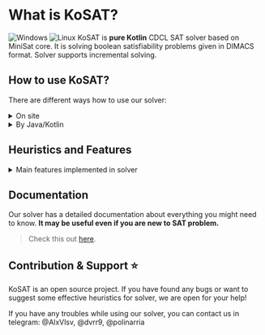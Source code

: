 # What is KoSAT?
![Windows](https://github.com/UnitTestBot/kosat/actions/workflows/build-windows.yml/badge.svg) ![Linux](https://github.com/UnitTestBot/kosat/actions/workflows/build-linux.yml/badge.svg) 
KoSAT is **pure Kotlin** CDCL SAT solver based on MiniSat core.
It is solving boolean satisfiability problems given in DIMACS format.
Solver supports incremental solving.

## How to use KoSAT?
There are different ways how to use our solver:
<details>
  <summary>On site</summary>
<br/>

In the picture below you can see site dialog window. 
All you need is to enter the problem in DIMACS format and click
`CHECK SAT` button.


[![img](assets/site.png)](http://www.utbot.org/kosat/)

The site is available at the link below:

> http://www.utbot.org/kosat/
____________
</details>
<details>
  <summary>By Java/Kotlin</summary>
<br/>

Use KoSAT directly from Kotlin. You can add it as a JitPack
dependency. 

To get a Git project into your build:

- **Step 1**. Add the JitPack repository to your build file

Add it in your root build.gradle at the end of repositories:


```
allprojects {
    repositories {
        ...
        maven(url = "https://jitpack.io")
    }
}
```

- **Step 2**. Add the dependency

```
dependencies {
    implementation("com.github.UnitTestBot.kosat:kosat:main-SNAPSHOT")
}
```

Now you can use KoSAT project.
### Here is simple code example:
```
import org.kosat.Kosat

fun main() {
// Create the SAT solver:
val solver = Kosat(mutableListOf(), 0)

    // Allocate two variables:
    solver.addVariable()
    solver.addVariable()

    // Encode TIE-SHIRT problem:
    solver.addClause(-1, 2)
    solver.addClause(1, 2)
    solver.addClause(-1, -2)
    // solver.addClause(1, -2) // UNSAT with this clause

    // Solve the SAT problem:
    val result = solver.solve()
    println("result = $result")

    // Get the model:
    val model = solver.getModel()
    println("model = $model")
}
```
Find more about KoSAT interface [here](docs/interface.md).
____________
</details>

## Heuristics and Features

<details>
  <summary>Main features implemented in solver</summary>

1. [ReNumeration](docs/numeration.md)
2. [Trail](docs/trail.md)
3. [Conflict analysis](docs/analyze.md)
4. [Backjump](docs/backjump.md)
5. [Propagation](docs/propagation.md)
6. [2-watched literals](docs/watched%20literals.md)
7. [VSIDS](docs/branching.md)
8. [Luby restarts](docs/restarts.md)
9. [Phase saving](docs/phase%20saving.md)
10. [ReduceDB based on LBD](docs/reduceDB.md)
11. [Incremental solving](docs/incremental.md)
</details>

## Documentation

Our solver has a detailed documentation about everything you might
need to know. **It may be useful even if you are new to SAT problem.**


> Check this out [here](docs/docs.md).

## Contribution & Support ⭐
KoSAT is an open source project. If you have found any bugs
or want to suggest some effective heuristics for solver, we are
open for your help! 

If you have any troubles while using our solver, you can contact
us in telegram:
@AlxVlsv, @dvrr9, @polinarria
